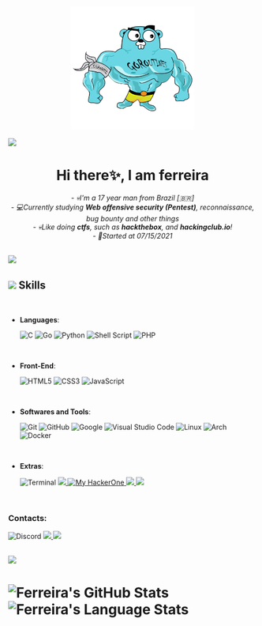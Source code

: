<p align="center"><img src="./big-gopher.png"></p>

<img src="https://user-images.githubusercontent.com/73097560/115834477-dbab4500-a447-11eb-908a-139a6edaec5c.gif">

<h1 align="center">Hi there✨, I am ferreira</h1>

<p align="center">
<em>      
- 💀I'm a 17 year man from Brazil [🇧🇷]
<br>
- 💻Currently studying <b>Web offensive security (Pentest)</b>, reconnaissance, bug bounty and other things
<br>      
- 💀Like doing <b>ctfs</b>, such as <b>hackthebox</b>, and <b>hackingclub.io</b>!
<br>      
- 🎯Started at 07/15/2021
</em>
</p>

</br>
<img src="https://user-images.githubusercontent.com/73097560/115834477-dbab4500-a447-11eb-908a-139a6edaec5c.gif">

## <img src="https://media2.giphy.com/media/QssGEmpkyEOhBCb7e1/giphy.gif?cid=ecf05e47a0n3gi1bfqntqmob8g9aid1oyj2wr3ds3mg700bl&rid=giphy.gif" width ="25"><b> Skills</b>
<br>

<p align="center">

- **Languages**:
    
    ![C](https://img.shields.io/badge/C%20-%232370ED.svg?style=for-the-badge&logo=c&logoColor=white)
    ![Go](https://img.shields.io/badge/go-%2300ADD8.svg?style=for-the-badge&logo=go&logoColor=white)
    ![Python](https://img.shields.io/badge/Python%20-%2314354C.svg?style=for-the-badge&logo=python&logoColor=white)
    ![Shell Script](https://img.shields.io/badge/shell_script-%23121011.svg?style=for-the-badge&logo=gnu-bash&logoColor=white)
    ![PHP](https://img.shields.io/badge/php-%23777BB4.svg?style=for-the-badge&logo=php&logoColor=white)

<br>   
    
- **Front-End**:

   ![HTML5](https://img.shields.io/badge/HTML5%20-%23E34F26.svg?style=for-the-badge&logo=html5&logoColor=white)
   ![CSS3](https://img.shields.io/badge/CSS%20-%231572B6.svg?style=for-the-badge&logo=css3&logoColor=white)
   ![JavaScript](https://img.shields.io/badge/JavaScript%20-%23F7DF1E.svg?style=for-the-badge&logo=javascript&logoColor=black)

<br>


- **Softwares and Tools**:

    ![Git](https://img.shields.io/badge/git-%23F05033.svg?style=for-the-badge&logo=git&logoColor=white)
    ![GitHub](https://img.shields.io/badge/github-%23121011.svg?style=for-the-badge&logo=github&logoColor=white)
    ![Google](https://img.shields.io/badge/google-%234285F4.svg?style=for-the-badge&logo=google&logoColor=white)
    ![Visual Studio Code](https://img.shields.io/badge/Visual%20Studio%20Code-0078d7.svg?style=for-the-badge&logo=visual-studio-code&logoColor=white)
    ![Linux](https://img.shields.io/badge/Linux-FCC624?style=for-the-badge&logo=linux&logoColor=black)
    ![Arch](https://img.shields.io/badge/Arch%20Linux-1793D1?logo=arch-linux&logoColor=fff&style=for-the-badge)
    ![Docker](https://img.shields.io/badge/docker-%230db7ed.svg?style=for-the-badge&logo=docker&logoColor=white)

<br>

- **Extras**:

    ![Terminal](https://img.shields.io/badge/Terminal-%23054020?style=for-the-badge&logo=gnu-bash&logoColor=white)
    <a href="https://www.youtube.com/channel/UCtETMrfcrExJRoxtcUVgNZQ" target="_blank"> 
          <img src="https://img.shields.io/badge/Youtube-%23FF0000.svg?style=for-the-badge&logo=YouTube&logoColor=white">
    </a>
    <a href="https://hackerone.com/fklet">
        <img src="https://img.shields.io/badge/HackerOne-inactive?style=for-the-badge&logo=Hackerone&color=1B1B1B&logoColor=FFFFFF" alt="My HackerOne" />
    </a>
    <a href="https://app.intigriti.com/researcher/profile/ferreiraklet" target="_blank">
        <img src="https://img.shields.io/badge/Intigriti-inactive?style=for-the-badge&logo=Intigriti">
    </a>
    <a href="https://app.hackthebox.com/users/945147" target="_blank"> 
          <img src="https://img.shields.io/badge/HackTheBox-inactive?style=for-the-badge&logo=Hackthebox">
    </a>
          
          
</p>
<br>

### Contacts:

![Discord](https://img.shields.io/badge/ferreiraklet7u-%235865F2.svg?style=for-the-badge&logo=discord&logoColor=white)
<a href="https://twitter.com/ferreiraklet" target="_blank"> 
    <img src="https://img.shields.io/badge/ferreiraklet-%231DA1F2.svg?style=for-the-badge&logo=Twitter&logoColor=white">
</a> 
<a href="https://www.instagram.com/ferreiraklet" target="_blank">
        <img src="https://img.shields.io/badge/Instagram-E4405F?style=for-the-badge&logo=instagram&logoColor=white">
</a>


</br>   

<img src="https://user-images.githubusercontent.com/73097560/115834477-dbab4500-a447-11eb-908a-139a6edaec5c.gif">

 # ![Ferreira's GitHub Stats](https://github-readme-stats-sigma-five.vercel.app/api?username=ferreiraklet&show_icons=true&theme=radical)  ![Ferreira's Language Stats](https://github-readme-stats-sigma-five.vercel.app/api/top-langs/?username=ferreiraklet&layout=compact&langs_count=7&theme=dark&border_radius=0&text_color=7FFF7F&count_private=true)
